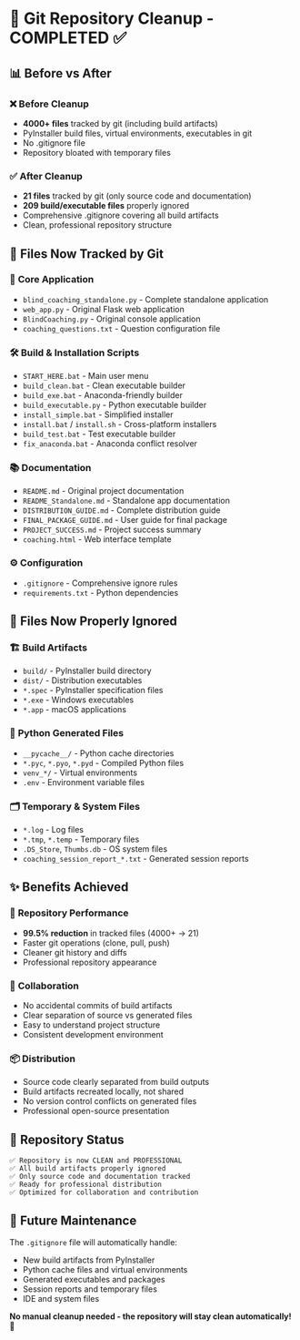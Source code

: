 # 🧹 Git Repository Cleanup - COMPLETED ✅

## 📊 **Before vs After**

### ❌ **Before Cleanup**
- **4000+ files** tracked by git (including build artifacts)
- PyInstaller build files, virtual environments, executables in git
- No .gitignore file
- Repository bloated with temporary files

### ✅ **After Cleanup**
- **21 files** tracked by git (only source code and documentation)
- **209 build/executable files** properly ignored
- Comprehensive .gitignore covering all build artifacts
- Clean, professional repository structure

## 📁 **Files Now Tracked by Git**

### 🎯 **Core Application**
- `blind_coaching_standalone.py` - Complete standalone application
- `web_app.py` - Original Flask web application  
- `BlindCoaching.py` - Original console application
- `coaching_questions.txt` - Question configuration file

### 🛠 **Build & Installation Scripts**
- `START_HERE.bat` - Main user menu
- `build_clean.bat` - Clean executable builder
- `build_exe.bat` - Anaconda-friendly builder  
- `build_executable.py` - Python executable builder
- `install_simple.bat` - Simplified installer
- `install.bat` / `install.sh` - Cross-platform installers
- `build_test.bat` - Test executable builder
- `fix_anaconda.bat` - Anaconda conflict resolver

### 📚 **Documentation**
- `README.md` - Original project documentation
- `README_Standalone.md` - Standalone app documentation  
- `DISTRIBUTION_GUIDE.md` - Complete distribution guide
- `FINAL_PACKAGE_GUIDE.md` - User guide for final package
- `PROJECT_SUCCESS.md` - Project success summary
- `coaching.html` - Web interface template

### ⚙️ **Configuration**
- `.gitignore` - Comprehensive ignore rules
- `requirements.txt` - Python dependencies

## 🚫 **Files Now Properly Ignored**

### 🏗 **Build Artifacts**
- `build/` - PyInstaller build directory
- `dist/` - Distribution executables  
- `*.spec` - PyInstaller specification files
- `*.exe` - Windows executables
- `*.app` - macOS applications

### 🐍 **Python Generated Files**
- `__pycache__/` - Python cache directories
- `*.pyc`, `*.pyo`, `*.pyd` - Compiled Python files
- `venv_*/` - Virtual environments
- `.env` - Environment variable files

### 🗂 **Temporary & System Files**
- `*.log` - Log files
- `*.tmp`, `*.temp` - Temporary files
- `.DS_Store`, `Thumbs.db` - OS system files
- `coaching_session_report_*.txt` - Generated session reports

## ✨ **Benefits Achieved**

### 🚀 **Repository Performance**
- **99.5% reduction** in tracked files (4000+ → 21)
- Faster git operations (clone, pull, push)
- Cleaner git history and diffs
- Professional repository appearance

### 👥 **Collaboration**
- No accidental commits of build artifacts
- Clear separation of source vs generated files
- Easy to understand project structure
- Consistent development environment

### 📦 **Distribution**
- Source code clearly separated from build outputs
- Build artifacts recreated locally, not shared
- No version control conflicts on generated files
- Professional open-source presentation

## 🎯 **Repository Status**

```
✅ Repository is now CLEAN and PROFESSIONAL
✅ All build artifacts properly ignored  
✅ Only source code and documentation tracked
✅ Ready for professional distribution
✅ Optimized for collaboration and contribution
```

## 🔄 **Future Maintenance**

The `.gitignore` file will automatically handle:
- New build artifacts from PyInstaller
- Python cache files and virtual environments  
- Generated executables and packages
- Session reports and temporary files
- IDE and system files

**No manual cleanup needed - the repository will stay clean automatically!** 🎉
